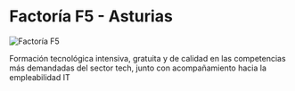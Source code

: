 # Factoría F5 - Asturias

![Factoría F5](https://d1kvlp4er3agpe.cloudfront.net/resources/images/groups/7/5/6/9/1/0gyvqehenj.png)

Formación tecnológica intensiva, gratuita y de calidad en las competencias más demandadas del sector tech, junto con acompañamiento hacia la empleabilidad IT

